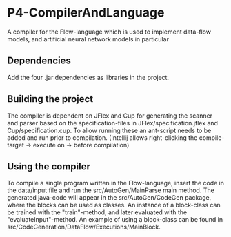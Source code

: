 # P4-CompilerAndLanguage

A compiler for the Flow-language which is used to implement data-flow models, and artificial neural network models in particular

## Dependencies
Add the four .jar dependencies as libraries in the project.

## Building the project
The compiler is dependent on JFlex and Cup for generating the scanner and parser based on the specification-files in JFlex/specification.jflex and Cup/specification.cup.
To allow running these an ant-script needs to be added and run prior to compilation. (Intellij allows right-clicking the compile-target -> execute on -> before compilation)

## Using the compiler
To compile a single program written in the Flow-language, insert the code in the data/input file and run the src/AutoGen/MainParse main method.
The generated java-code will appear in the src/AutoGen/CodeGen package, where the blocks can be used as classes.
An instance of a block-class can be trained with the "train"-method, and later evaluated with the "evaluateInput"-method.
An example of using a block-class can be found in src/CodeGeneration/DataFlow/Executions/MainBlock.

